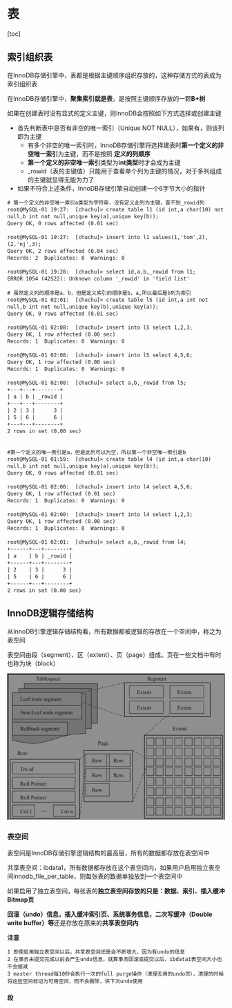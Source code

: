 # 表

[toc]



## 索引组织表

在InnoDB存储引擎中，表都是根据主键顺序组织存放的，这种存储方式的表成为索引组织表

在InnoDB存储引擎中，**聚集索引就是表**，是按照主键顺序存放的一颗**B+树**

如果在创建表时没有显式的定义主键，则InnoDB会按照如下方式选择或创建主键

* 首先判断表中是否有非空的唯一索引（Unique NOT NULL），如果有，则该列即为主键
  * 有多个非空的唯一索引时，InnoDB存储引擎将选择建表时**第一个定义的非空唯一索引**为主键，而不是按照 **定义的列顺序**
  * **第一个定义的非空唯一索引**类型为**int类型**时才会成为主键
  * _rowid（表的主键值）只能用于查看单个列为主键的情况，对于多列组成的主键就显得无能为力了
* 如果不符合上述条件，InnoDB存储引擎自动创建一个6字节大小的指针

```shell
# 第一个定义的非空唯一索引a类型为字符串，没有定义此列为主键，查不到_rowid列
root@MySQL-01 19:27:  [chuchu]> create table l1 (id int,a char(10) not null,b int not null,unique key(a),unique key(b));
Query OK, 0 rows affected (0.01 sec)

root@MySQL-01 19:27:  [chuchu]> insert into l1 values(1,'tom',2),(2,'nj',3);
Query OK, 2 rows affected (0.04 sec)
Records: 2  Duplicates: 0  Warnings: 0

root@MySQL-01 19:28:  [chuchu]> select id,a,b,_rowid from l1;
ERROR 1054 (42S22): Unknown column '_rowid' in 'field list'

# 虽然定义列的顺序是a，b，但是定义索引的顺序是b，a,所以最后是b列为索引
root@MySQL-01 02:01:  [chuchu]> create table l5 (id int,a int not null,b int not null,unique key(b),unique key(a));
Query OK, 0 rows affected (0.01 sec)

root@MySQL-01 02:08:  [chuchu]> insert into l5 select 1,2,3;
Query OK, 1 row affected (0.00 sec)
Records: 1  Duplicates: 0  Warnings: 0

root@MySQL-01 02:08:  [chuchu]> insert into l5 select 4,5,6;
Query OK, 1 row affected (0.00 sec)
Records: 1  Duplicates: 0  Warnings: 0

root@MySQL-01 02:08:  [chuchu]> select a,b,_rowid from l5;
+---+---+--------+
| a | b | _rowid |
+---+---+--------+
| 2 | 3 |      3 |
| 5 | 6 |      6 |
+---+---+--------+
2 rows in set (0.00 sec)


#第一个定义的唯一索引是a，但是此列可以为空，所以第一个非空唯一索引是b
root@MySQL-01 01:59:  [chuchu]> create table l4 (id int,a char(10) null,b int not null,unique key(a),unique key(b));
Query OK, 0 rows affected (0.01 sec)

root@MySQL-01 02:00:  [chuchu]> insert into l4 select 4,5,6;
Query OK, 1 row affected (0.01 sec)
Records: 1  Duplicates: 0  Warnings: 0

root@MySQL-01 02:00:  [chuchu]> insert into l4 select 1,2,3;
Query OK, 1 row affected (0.00 sec)
Records: 1  Duplicates: 0  Warnings: 0

root@MySQL-01 02:01:  [chuchu]> select a,b,_rowid from l4;
+------+---+--------+
| a    | b | _rowid |
+------+---+--------+
| 2    | 3 |      3 |
| 5    | 6 |      6 |
+------+---+--------+
2 rows in set (0.00 sec)
```

## InnoDB逻辑存储结构

从InnoDB引擎逻辑存储结构看，所有数据都被逻辑的存放在一个空间中，称之为表空间

表空间由段（segment）、区（extent）、页（page）组成。页在一些文档中有时也称为块（block）

![](pic/表空间.png)

### 表空间

表空间是InnoDB存储引擎逻辑结构的最高层，所有的数据都存放在表空间中

共享表空间：ibdata1，所有数据都存放在这个表空间内，如果用户启用独立表空间innodb_file_per_table，则每张表的数据单独放到一个表空间中

如果启用了独立表空间，每张表的**独立表空间存放的只是：数据、索引、插入缓冲Bitmap页**

**回滚（undo）信息，插入缓冲索引页、系统事务信息，二次写缓冲（Double write buffer）等**还是存放在原来的**共享表空间内**

**注意**

```shell
1 即使启用独立表空间以后，共享表空间还是会不断增大，因为有undo的信息
2 在事务未提交完成以前会产生undo信息，就算事务回滚或提交以后，ibdata1表空间大小也不会缩减
3 master thread每10秒会执行一次的full purge操作（清理无用的undo页），清理的时候将这些空间标记为可用空间，而不会删除，供下次undo使用
```

#### 段

